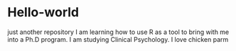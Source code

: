 # Hello-world
just another repository
I am learning how to use R as a tool to bring with me into a Ph.D program. 
I am studying Clinical Psychology. 
I love chicken parm
